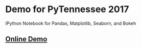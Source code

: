 # Demo for PyTennessee 2017

IPython Notebook for Pandas, Matplotlib, Seaborn, and Bokeh

## [Online Demo](https://goo.gl/qi5EV9)
